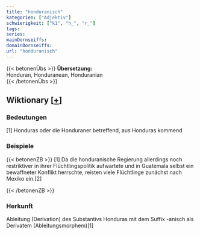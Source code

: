 ```yaml
---
title: "honduranisch"
kategorien: ["Adjektiv"]
schwierigkeit: ["k1", "h_", "r_"]
tags:
series:
mainDornseiffs:
domainDornseiffs:
url: "honduranisch"
---
```


{{< betonenÜbs >}}
**Übersetzung:**  
Honduran, Honduranean, Honduranian  
{{< /betonenÜbs >}}

## Wiktionary [[+](https://de.wiktionary.org/wiki/honduranisch)]

### Bedeutungen
[1] Honduras oder die Honduraner betreffend, aus Honduras kommend  

### Beispiele
{{< betonenZB >}}
[1] Da die honduranische Regierung allerdings noch restriktiver in ihrer Flüchtlingspolitik aufwartete und in Guatemala selbst ein bewaffneter Konflikt herrschte, reisten viele Flüchtlinge zunächst nach Mexiko ein.[2]  

{{< /betonenZB >}}
### Herkunft
Ableitung (Derivation) des Substantivs Honduras mit dem Suffix -anisch als Derivatem (Ableitungsmorphem)[1]  


